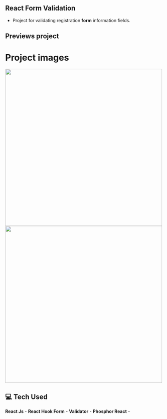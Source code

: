 ## React Form Validation

 - Project for validating registration <strong>form</strong> information fields.

## Previews project

# Project images

<a href="https://imgbb.com/">
<img src="https://i.ibb.co/TmT3Cks/Captura-de-tela-2023-12-01-220534.png" width="500px">
</a>
<br />
<a href="https://ibb.co/5rfhK06">
 <img src="https://i.ibb.co/X7vxYQb/Captura-de-tela-2023-12-01-220517.png" width="500px">
</a>

## 💻 Tech Used

**React Js** -
**React Hook Form** -
**Validator** -
**Phosphor React** -  
